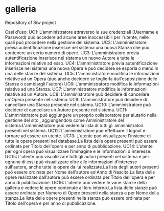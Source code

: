 # galleria
Repository of Siw project 

Casi d'uso:
UC1: L'amministratore attraverso le sue credenziali (Username e Password) può accedere ad alcune aree inaccessibili per l'utente, nelle quali può procedere nella gestione del sistema.
UC2: L'amministratore previa autentificazione inserisce nel sistema una nuova Stanza che può contenere un certo numero di opere.
UC3: L'amministratore previa autentificazione inserisce nel sistema un nuovo Autore e tutte le informazioni relative ad esso.
UC4: L'amministratore previa autentificazione inserisce nel sistema una nuova Opera e può decidere se esporla o meno in una delle stanze del sistema.
UC5: L'amministratore modifica le informazioni relative ad un Opera (può anche decidere se toglierla dall'esposizione delle Stanze o cambiargli l'autore)
UC6: L'amministratore modifica le informazioni relative ad una Stanza.
UC7: L'amministratore modifica le informazioni relative ad un Autore.
UC8: L'amministratore può decidere di cancellare un'Opera presente nel sistema.
UC9: L'amministratore può decidere di cancellare una Stanza presente nel sistema.
UC10: L'amministratore può decidere di cancellare un Autore presente nel sistema.
UC11: L'amministratore può aggiungere un proprio collaboratore per aiutarlo nella gestione del sito , aggiungendolo come Amministratore del sistema.L'amministratore può vedere la lista di tutti gli amministratori presenti nel sistema.
UC12: L'amministratore può effettuare il logout e tornare ad essere un utente.
UC13: L'utente può visualizzare l'insieme di tutte le opere presenti nel database.La lista delle opere presenti può essere ordinata per Titolo dell'opera e per anno di pubblicazione. 
UC14: L'utente per ogni opera può visualizzare l'immagine e le informazioni d'interesse.
UC15: L'utente può visualizzare tutti gli autori presenti nel sistema e per ognuno di essi può visualizzare oltre alle informazioni d'interesse sull'autore, anche tutte le opere da lui realizzate.La lista degli autori presenti può essere ordinata per Nome dell'autore ed Anno di Nascita.La lista delle opere realizzate dall'autore può essere ordinata per Titolo dell'opera e per anno di pubblicazione.
UC16: L'utente può vedere le varie stanze della galleria e vedere le opere contenute al loro interno.La lista delle stanze può essere ordinata per Numero di Opere presenti nella stanza e per Nome della stanza.La lista delle opere presenti nella stanza può essere ordinata per Titolo dell'opera e per anno di pubblicazione. 


